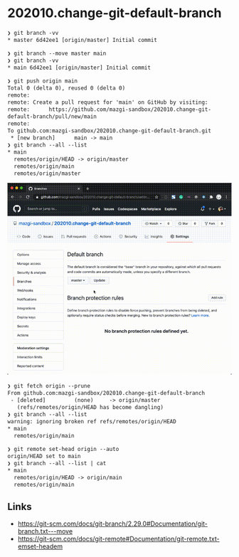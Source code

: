 # 202010.change-git-default-branch

```shellsession
❯ git branch -vv        
* master 6d42ee1 [origin/master] Initial commit
```

```shellsession
❯ git branch --move master main
❯ git branch -vv               
* main 6d42ee1 [origin/master] Initial commit
```

```shellsession
❯ git push origin main  
Total 0 (delta 0), reused 0 (delta 0)
remote: 
remote: Create a pull request for 'main' on GitHub by visiting:
remote:      https://github.com/mazgi-sandbox/202010.change-git-default-branch/pull/new/main
remote: 
To github.com:mazgi-sandbox/202010.change-git-default-branch.git
 * [new branch]      main -> main
❯ git branch --all --list
* main
  remotes/origin/HEAD -> origin/master
  remotes/origin/main
  remotes/origin/master
```

![change-default-branch](docs/images/change-default-branch.gif)

```shellsession
❯ git fetch origin --prune     
From github.com:mazgi-sandbox/202010.change-git-default-branch
 - [deleted]         (none)     -> origin/master
   (refs/remotes/origin/HEAD has become dangling)
❯ git branch --all --list
warning: ignoring broken ref refs/remotes/origin/HEAD
* main
  remotes/origin/main
```

```shellsession
❯ git remote set-head origin --auto                                                                
origin/HEAD set to main
❯ git branch --all --list | cat    
* main
  remotes/origin/HEAD -> origin/main
  remotes/origin/main
```

## Links

- https://git-scm.com/docs/git-branch/2.29.0#Documentation/git-branch.txt---move
- https://git-scm.com/docs/git-remote#Documentation/git-remote.txt-emset-headem
